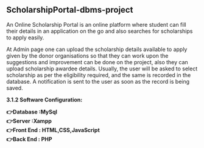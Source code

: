 ## ScholarshipPortal-dbms-project

An Online Scholarship Portal is an online platform where student can fill their
details in an application on the go and also searches for scholarships to apply easily.

At Admin page one can upload the scholarship details available to apply given by the
donor organisations so that they can work upon the suggestions and improvement can
be done on the project, also they can upload scholarship awardee details. Usually, the
user will be asked to select scholarship as per the eligibility required, and the same is
recorded in the database. A notification is sent to the user as soon as the record is
being saved.

<b>3.1.2 Software Configuration:<b><br>

👉<b>Database :MySql<br>
👉<b>Server :Xampp<br>
👉<b>Front End : HTML,CSS,JavaScript<br>
👉<b>Back End : PHP

